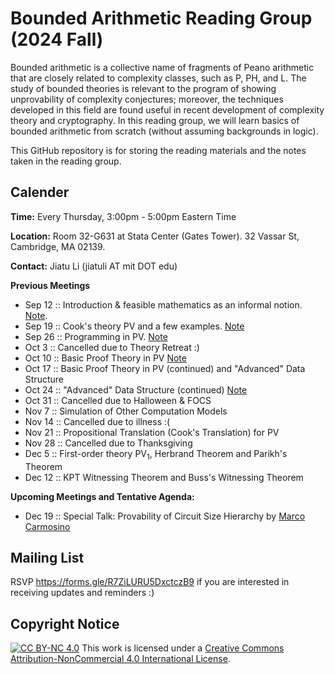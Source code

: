 # Bounded Arithmetic Reading Group (2024 Fall)

Bounded arithmetic is a collective name of fragments of Peano arithmetic that are closely related to complexity classes, such as P, PH, and L. The study of bounded theories is relevant to the program of showing unprovability of complexity conjectures; moreover, the techniques developed in this field are found useful in recent development of complexity theory and cryptography. In this reading group, we will learn basics of bounded arithmetic from scratch (without assuming backgrounds in logic). 

This GitHub repository is for storing the reading materials and the notes taken in the reading group.

## Calender

**Time:** Every Thursday, 3:00pm - 5:00pm Eastern Time

**Location:** Room 32-G631 at Stata Center (Gates Tower). 32 Vassar St, Cambridge, MA 02139.

**Contact:** Jiatu Li (jiatuli AT mit DOT edu)

**Previous Meetings**
- Sep 12 :: Introduction & feasible mathematics as an informal notion. [Note](/lec1-bounded-arithmetic.pdf).
- Sep 19 :: Cook's theory $\textsf{PV}$ and a few examples. [Note](lec2-def-of-pv.pdf)
- Sep 26 :: Programming in PV. [Note](lec3-programming-revised.pdf)
- Oct 3 :: Cancelled due to Theory Retreat :)
- Oct 10 :: Basic Proof Theory in PV [Note](lec4-proof.pdf)
- Oct 17 :: Basic Proof Theory in PV (continued) and "Advanced" Data Structure 
- Oct 24 :: "Advanced" Data Structure (continued) [Note](lec5-advanced-ds.pdf)
- Oct 31 :: Cancelled due to Halloween & FOCS
- Nov 7 :: Simulation of Other Computation Models
- Nov 14 :: Cancelled due to illness :(
- Nov 21 :: Propositional Translation (Cook's Translation) for PV 
- Nov 28 :: Cancelled due to Thanksgiving
- Dec 5 :: First-order theory $\textsf{PV}_1$, Herbrand Theorem and Parikh's Theorem
- Dec 12 :: KPT Witnessing Theorem and Buss's Witnessing Theorem 
 
**Upcoming Meetings and Tentative Agenda:** 
- Dec 19 :: Special Talk: Provability of Circuit Size Hierarchy by [Marco Carmosino](https://marco.ntime.org/)

## Mailing List

RSVP https://forms.gle/R7ZiLURU5DxctczB9 if you are interested in receiving updates and reminders :) 

## Copyright Notice

[![CC BY-NC 4.0][cc-by-nc-shield]][cc-by-nc] This work is licensed under a
[Creative Commons Attribution-NonCommercial 4.0 International License][cc-by-nc].

[cc-by-nc]: https://creativecommons.org/licenses/by-nc/4.0/
[cc-by-nc-image]: https://licensebuttons.net/l/by-nc/4.0/88x31.png
[cc-by-nc-shield]: https://img.shields.io/badge/License-CC%20BY--NC%204.0-lightgrey.svg
